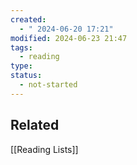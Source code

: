 ```yaml
---
created:
  - " 2024-06-20 17:21"
modified: 2024-06-23 21:47
tags:
  - reading
type: 
status:
  - not-started
---
```

## Related 

[[Reading Lists]]